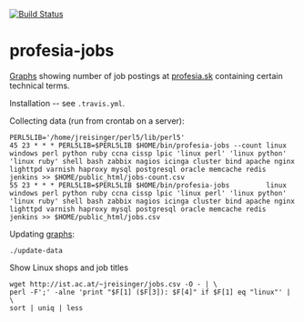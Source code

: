 [![Build Status](https://travis-ci.org/jreisinger/profesia-jobs.svg?branch=master)](https://travis-ci.org/jreisinger/profesia-jobs)

profesia-jobs
=============

[Graphs](http://jreisinger.github.io/profesia-jobs/) showing number of job
postings at [profesia.sk](http://profesia.sk) containing certain technical
terms.

Installation -- see `.travis.yml`.

Collecting data (run from crontab on a server):

    PERL5LIB='/home/jreisinger/perl5/lib/perl5'
    45 23 * * * PERL5LIB=$PERL5LIB $HOME/bin/profesia-jobs --count linux windows perl python ruby ccna cissp lpic 'linux perl' 'linux python' 'linux ruby' shell bash zabbix nagios icinga cluster bind apache nginx lighttpd varnish haproxy mysql postgresql oracle memcache redis jenkins >> $HOME/public_html/jobs-count.csv
    55 23 * * * PERL5LIB=$PERL5LIB $HOME/bin/profesia-jobs         linux windows perl python ruby ccna cissp lpic 'linux perl' 'linux python' 'linux ruby' shell bash zabbix nagios icinga cluster bind apache nginx lighttpd varnish haproxy mysql postgresql oracle memcache redis jenkins >> $HOME/public_html/jobs.csv

Updating [graphs](http://jreisinger.github.io/profesia-jobs):

    ./update-data

Show Linux shops and job titles

    wget http://ist.ac.at/~jreisinger/jobs.csv -O - | \
    perl -F';' -alne 'print "$F[1] ($F[3]): $F[4]" if $F[1] eq "linux"' | \
    sort | uniq | less

